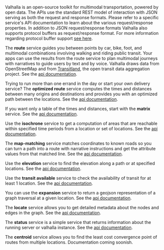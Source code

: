 Valhalla is an open-source toolkit for multimodal transportation, powered by open data. The APIs use the standard REST model of interaction with JSON serving as both the request and response formats. Please refer to a specific service's API documentation to learn about the various request/response properties. In addition to JSON request/response formats Valhalla also supports protocol buffers as request/response format. For more information regarding protocol buffer support [see here](/protocol-buffers.md).

The **route** service guides you between points by car, bike, foot, and multimodal combinations involving walking and riding public transit. Your apps can use the results from the route service to plan multimodal journeys with narratives to guide users by text and by voice. Valhalla draws data from OpenStreetMap and from [Transitland](https://transit.land/documentation/), the open transit data aggregation project. See the [api documentation](/turn-by-turn/api-reference.md).

Trying to run more than one errand in the day or start your own delivery service? The **optimized route** service computes the times and distances between many origins and destinations and provides you with an optimized path between the locations. See the [api documentation](/optimized/api-reference.md).

If you want only a table of the times and distances, start with the **matrix** service. See the [api documentation](/matrix/api-reference.md).

Use the **isochrone** service to get a computation of areas that are reachable within specified time periods from a location or set of locations. See the [api documentation](/isochrone/api-reference.md).

The **map-matching** service matches coordinates to known roads so you can turn a path into a route with narrative instructions and get the attribute values from that matched line. See the [api documentation](/map-matching/api-reference.md).

Use the **elevation** service to find the elevation along a path or at specified locations. See the [api documentation](/elevation/api-reference.md).

Use the **transit available** service to check the availability of transit for at least 1 location. See the [api documentation](/transit-available/api-reference.md).

You can use the **expansion** service to return a geojson representation of a graph traversal at a given location. See the [api documentation](/expansion/api-reference.md).

The **locate** service allows you to get detailed metadata about the nodes and edges in the graph. See the [api documentation](/locate/api-reference.md).

The **status** service is a simple service that returns information about the running server or valhalla instance. See the [api documentation](/status/api-reference.md).

The **centroid** service allows you to find the least cost convergence point of routes from multiple locations. Documentation coming soonish.
